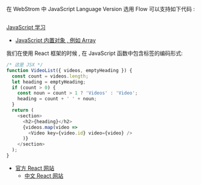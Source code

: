 


在 WebStrom 中 JavaScript Language Version 选用 Flow 可以支持如下代码 : 
```JavaScript

```



[JavaScript 学习](https://developer.mozilla.org/zh-CN/docs/Web/JavaScript)
- [JavaScript 内置对象 , 例如 Array](https://developer.mozilla.org/zh-CN/docs/Web/JavaScript/Reference/Global_Objects)




我们在使用 React 框架的时候 , 在 JavaScript 函数中包含标签的编码形式: 
```JavaScript
/* 这是 JSX */
function VideoList({ videos, emptyHeading }) {
  const count = videos.length;
  let heading = emptyHeading;
  if (count > 0) {
    const noun = count > 1 ? 'Videos' : 'Video';
    heading = count + ' ' + noun;
  }
  return (
    <section>
      <h2>{heading}</h2>
      {videos.map(video =>
        <Video key={video.id} video={video} />
      )}
    </section>
  );
}
```
- [官方 React 网站](https://react.dev/)
   - [中文 React 网站](https://zh-hans.react.dev/)
